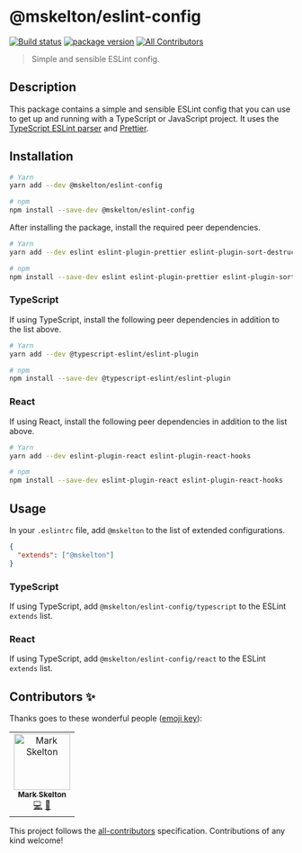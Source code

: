 # @mskelton/eslint-config

[![Build status](https://github.com/mskelton/eslint-config/workflows/Build/badge.svg)](https://github.com/mskelton/eslint-config/actions)
[![package version](https://img.shields.io/npm/v/@mskelton/eslint-config)](https://www.npmjs.com/package/@mskelton/eslint-config)
[![All Contributors](https://img.shields.io/badge/all_contributors-1-orange.svg)](#contributors)

> Simple and sensible ESLint config.

## Description

This package contains a simple and sensible ESLint config that you can use to get up and running with a TypeScript or JavaScript project. It uses the [TypeScript ESLint parser][ts-eslint-parser] and [Prettier][prettier].

## Installation

```sh
# Yarn
yarn add --dev @mskelton/eslint-config

# npm
npm install --save-dev @mskelton/eslint-config
```

After installing the package, install the required peer dependencies.

```sh
# Yarn
yarn add --dev eslint eslint-plugin-prettier eslint-plugin-sort-destructure-keys prettier

# npm
npm install --save-dev eslint eslint-plugin-prettier eslint-plugin-sort-destructure-keys prettier
```

### TypeScript

If using TypeScript, install the following peer dependencies in addition to the list above.

```sh
# Yarn
yarn add --dev @typescript-eslint/eslint-plugin

# npm
npm install --save-dev @typescript-eslint/eslint-plugin
```

### React

If using React, install the following peer dependencies in addition to the list above.

```sh
# Yarn
yarn add --dev eslint-plugin-react eslint-plugin-react-hooks

# npm
npm install --save-dev eslint-plugin-react eslint-plugin-react-hooks
```

## Usage

In your `.eslintrc` file, add `@mskelton` to the list of extended configurations.

```json
{
  "extends": ["@mskelton"]
}
```

### TypeScript

If using TypeScript, add `@mskelton/eslint-config/typescript` to the ESLint `extends` list.

### React

If using TypeScript, add `@mskelton/eslint-config/react` to the ESLint `extends` list.

## Contributors ✨

Thanks goes to these wonderful people ([emoji key](https://allcontributors.org/docs/en/emoji-key)):

<!-- ALL-CONTRIBUTORS-LIST:START - Do not remove or modify this section -->
<!-- prettier-ignore-start -->
<!-- markdownlint-disable -->
<table>
  <tr>
    <td align="center"><a href="https://github.com/mskelton"><img src="https://avatars3.githubusercontent.com/u/25914066?v=4" width="100px;" alt="Mark Skelton"/><br /><sub><b>Mark Skelton</b></sub></a><br /><a href="https://github.com/mskelton/eslint-config/commits?author=mskelton" title="Code">💻</a> <a href="https://github.com/mskelton/eslint-config/commits?author=mskelton" title="Documentation">📖</a></td>
  </tr>
</table>

<!-- markdownlint-enable -->
<!-- prettier-ignore-end -->

<!-- ALL-CONTRIBUTORS-LIST:END -->

This project follows the [all-contributors](https://github.com/all-contributors/all-contributors) specification. Contributions of any kind welcome!

[ts-eslint-parser]: https://github.com/typescript-eslint/typescript-eslint
[prettier]: https://prettier.io
